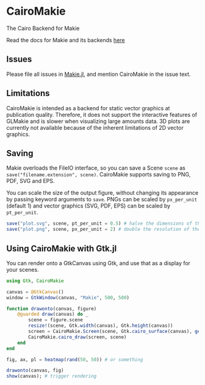 # CairoMakie

The Cairo Backend for Makie

Read the docs for Makie and its backends [here](http://docs.makie.org/stable)


## Issues

Please file all issues in [Makie.jl](https://github.com/MakieOrg/Makie.jl/issues/new), and mention CairoMakie in the issue text.

## Limitations

CairoMakie is intended as a backend for static vector graphics at publication quality. Therefore, it does not support the interactive features of GLMakie and is slower when visualizing large amounts data. 3D plots are currently not available because of the inherent limitations of 2D vector graphics.

## Saving

Makie overloads the FileIO interface, so you can save a Scene `scene` as `save("filename.extension", scene)`. CairoMakie supports saving to PNG, PDF, SVG and EPS.

You can scale the size of the output figure, without changing its appearance by passing keyword arguments to `save`. PNGs can be scaled by `px_per_unit` (default 1) and vector graphics (SVG, PDF, EPS) can be scaled by `pt_per_unit`.

```julia
save("plot.svg", scene, pt_per_unit = 0.5) # halve the dimensions of the resulting SVG
save("plot.png", scene, px_per_unit = 2) # double the resolution of the resulting PNG
```

## Using CairoMakie with Gtk.jl

You can render onto a GtkCanvas using Gtk, and use that as a display for your scenes.

```julia
using Gtk, CairoMakie

canvas = @GtkCanvas()
window = GtkWindow(canvas, "Makie", 500, 500)

function drawonto(canvas, figure)
    @guarded draw(canvas) do _
        scene = figure.scene
        resize!(scene, Gtk.width(canvas), Gtk.height(canvas))
        screen = CairoMakie.Screen(scene, Gtk.cairo_surface(canvas), getgc(canvas), nothing)
        CairoMakie.cairo_draw(screen, scene)
    end
end

fig, ax, pl = heatmap(rand(50, 50)) # or something

drawonto(canvas, fig)
show(canvas); # trigger rendering
```
